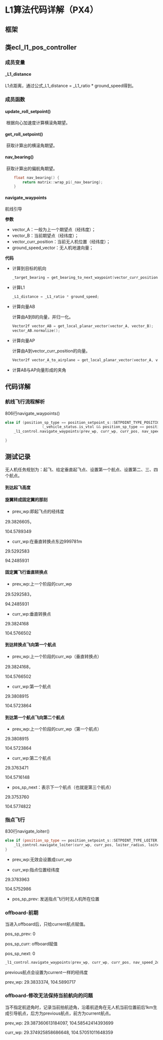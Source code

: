 # L1算法代码详解（PX4）



## 框架





## 类ecl_l1_pos_controller

### 成员变量

#### _L1_distance

L1点距离，通过公式_L1_distance = _L1_ratio * ground_speed得到。

### 成员函数

#### update_roll_setpoint()

​		根据向心加速度计算横滚角期望。

#### get_roll_setpoint()

​		获取计算出的横滚角期望。



#### nav_bearing()

​		获取计算出的偏航角期望。

```c
    float nav_bearing() {
        return matrix::wrap_pi(_nav_bearing);
    }
```



#### navigate_waypoints

航线引导

**参数**

- vector_A：一般为上一个期望点（经纬度）；
- vector_B：当前期望点（经纬度）；
- vector_curr_position：当前无人机位置（经纬度）；
- ground_speed_vector：无人机地速向量；



**代码**

- 计算到目标的航向

  ```c
  _target_bearing = get_bearing_to_next_waypoint(vector_curr_position(0), vector_curr_position(1), vector_B(0), vector_B(1));
  ```

- 计算L1

  ```c
  _L1_distance = _L1_ratio * ground_speed;
  ```

- 计算向量AB

  计算由A到B的向量，并归一化。

  ```c
  Vector2f vector_AB = get_local_planar_vector(vector_A, vector_B);
  vector_AB.normalize();
  ```

- 计算向量AP

  计算由A到vector_curr_position的向量。

  ```c
  Vector2f vector_A_to_airplane = get_local_planar_vector(vector_A, vector_curr_position);
  ```

- 计算AB与AP向量形成的夹角

  



## 代码详解



### 航线飞行流程解析

806行navigate_waypoints()

```c
else if (position_sp_type == position_setpoint_s::SETPOINT_TYPE_POSITION ||
                 (_vehicle_status.is_vtol && position_sp_type == position_setpoint_s::SETPOINT_TYPE_LAND)) {
	_l1_control.navigate_waypoints(prev_wp, curr_wp, curr_pos, nav_speed_2d);
    
}
```



## 测试记录

无人机任务规划为：起飞、给定垂直起飞点、设置第一个航点、设置第二、三、四个航点。

#### 到达起飞高度



#### 旋翼转成固定翼的那刻

- prev_wp:即起飞点的经纬度

29.3826605，

104.5789349

- curr_wp:在垂直转换点东边999781m

29.5292583

94.2485931

#### 固定翼飞行垂直转换点

- prev_wp:上一个阶段的curr_wp

29.5292583，

94.2485931

- curr_wp:垂直转换点

29.3824168

104.5766502



#### 到达转换点飞向第一个航点

- prev_wp:上一个阶段的curr_wp（垂直转换点）

29.3824168，

104.5766502

- curr_wp:第一个航点

29.3808915

104.5723864

#### 到达第一个航点飞向第二个航点

- prev_wp:上一个阶段的curr_wp（第一个航点）

29.3808915

104.5723864

- curr_wp:第二个航点

29.3763471

104.5716148



- pos_sp_next：表示下一个航点（也就是第三个航点）

29.3753760

104.5774822



### 指点飞行

830行navigate_loiter()

```c++
else if (position_sp_type == position_setpoint_s::SETPOINT_TYPE_LOITER) {
    _l1_control.navigate_loiter(curr_wp, curr_pos, loiter_radius, loiter_direction, nav_speed_2d);
}
```



- prev_wp:无效会设置成curr_wp



- curr_wp:指点位置经纬度

29.3783963

104.5752986



- pos_sp_prev: 发送指点飞行时无人机所在位置





### offboard-前期

当进入offboard后，只给current航点赋值。

pos_sp_prev: 0

pos_sp_curr: offboard赋值

pos_sp_next: 0



```c++
_l1_control.navigate_waypoints(prev_wp, curr_wp, curr_pos, nav_speed_2d);
```



previous航点会设置为current一样的经纬度

prev_wp: 29.3833374, 104.5890717



### offboard-修改无法保持当前航向的问题

当不指定航迹角时，记录当前拍航迹角，沿着航迹角在无人机当前位置前后1km生成引导航点，后方为previous航点，前方为current航点。

prev_wp: 29.387360613184097, 104.58542414393699

curr_wp: 29.374925858686648, 104.57051011648359




